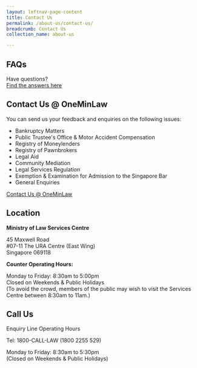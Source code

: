 ```yaml
---
layout: leftnav-page-content
title: Contact Us
permalink: /about-us/contact-us/
breadcrumb: Contact Us
collection_name: about-us

---
```


FAQs
---
Have questions?<br>
[Find the answers here](https://va.ecitizen.gov.sg/cfp/customerPages/mlaw/explorefaq.aspx)<br>

Contact Us @ OneMinLaw
---
You can send us your feedback and enquiries on the following issues:<br>

* Bankruptcy Matters<br>
* Public Trustee's Office & Motor Accident Compensation<br>
* Registry of Moneylenders<br>
* Registry of Pawnbrokers<br>
* Legal Aid<br>
* Community Mediation<br>
* Legal Services Regulation<br>
* Exemption & Examination for Admission to the Singapore Bar<br>
* General Enquiries<br>

[Contact Us @ OneMinLaw](https://www.mlaw.gov.sg/eservices/enquiry/)

Location
---

**Ministry of Law Services Centre**

45 Maxwell Road<br>
#07-11 The URA Centre (East Wing)<br>
Singapore 069118<br>

**Counter Operating Hours:**

Monday to Friday: 8:30am to 5:00pm<br>
Closed on Weekends & Public Holidays<br>
(To avoid the crowd, members of the public may wish to visit the Services Centre between 8:30am to 11am.)<br>

Call Us
---
Enquiry Line Operating Hours<br>

Tel: 1800-CALL-LAW (1800 2255 529)<br>

Monday to Friday: 8:30am to 5:30pm<br>
(Closed on Weekends & Public Holidays)<br>

